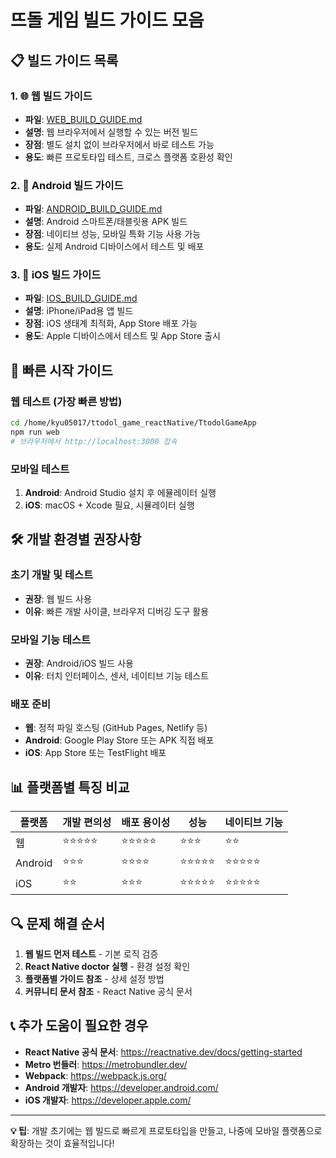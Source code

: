 # 뜨돌 게임 빌드 가이드 모음

## 📋 빌드 가이드 목록

### 1. 🌐 웹 빌드 가이드
- **파일**: [WEB_BUILD_GUIDE.md](./WEB_BUILD_GUIDE.md)
- **설명**: 웹 브라우저에서 실행할 수 있는 버전 빌드
- **장점**: 별도 설치 없이 브라우저에서 바로 테스트 가능
- **용도**: 빠른 프로토타입 테스트, 크로스 플랫폼 호환성 확인

### 2. 🤖 Android 빌드 가이드
- **파일**: [ANDROID_BUILD_GUIDE.md](./ANDROID_BUILD_GUIDE.md)
- **설명**: Android 스마트폰/태블릿용 APK 빌드
- **장점**: 네이티브 성능, 모바일 특화 기능 사용 가능
- **용도**: 실제 Android 디바이스에서 테스트 및 배포

### 3. 🍎 iOS 빌드 가이드
- **파일**: [IOS_BUILD_GUIDE.md](./IOS_BUILD_GUIDE.md)
- **설명**: iPhone/iPad용 앱 빌드
- **장점**: iOS 생태계 최적화, App Store 배포 가능
- **용도**: Apple 디바이스에서 테스트 및 App Store 출시

## 🚀 빠른 시작 가이드

### 웹 테스트 (가장 빠른 방법)
```bash
cd /home/kyu05017/ttodol_game_reactNative/TtodolGameApp
npm run web
# 브라우저에서 http://localhost:3000 접속
```

### 모바일 테스트
1. **Android**: Android Studio 설치 후 에뮬레이터 실행
2. **iOS**: macOS + Xcode 필요, 시뮬레이터 실행

## 🛠️ 개발 환경별 권장사항

### 초기 개발 및 테스트
- **권장**: 웹 빌드 사용
- **이유**: 빠른 개발 사이클, 브라우저 디버깅 도구 활용

### 모바일 기능 테스트
- **권장**: Android/iOS 빌드 사용
- **이유**: 터치 인터페이스, 센서, 네이티브 기능 테스트

### 배포 준비
- **웹**: 정적 파일 호스팅 (GitHub Pages, Netlify 등)
- **Android**: Google Play Store 또는 APK 직접 배포
- **iOS**: App Store 또는 TestFlight 배포

## 📊 플랫폼별 특징 비교

| 플랫폼 | 개발 편의성 | 배포 용이성 | 성능 | 네이티브 기능 |
|--------|-------------|-------------|------|---------------|
| 웹     | ⭐⭐⭐⭐⭐ | ⭐⭐⭐⭐⭐ | ⭐⭐⭐ | ⭐⭐ |
| Android| ⭐⭐⭐     | ⭐⭐⭐⭐   | ⭐⭐⭐⭐⭐ | ⭐⭐⭐⭐⭐ |
| iOS    | ⭐⭐       | ⭐⭐⭐     | ⭐⭐⭐⭐⭐ | ⭐⭐⭐⭐⭐ |

## 🔍 문제 해결 순서

1. **웹 빌드 먼저 테스트** - 기본 로직 검증
2. **React Native doctor 실행** - 환경 설정 확인
3. **플랫폼별 가이드 참조** - 상세 설정 방법
4. **커뮤니티 문서 참조** - React Native 공식 문서

## 📞 추가 도움이 필요한 경우

- **React Native 공식 문서**: https://reactnative.dev/docs/getting-started
- **Metro 번들러**: https://metrobundler.dev/
- **Webpack**: https://webpack.js.org/
- **Android 개발자**: https://developer.android.com/
- **iOS 개발자**: https://developer.apple.com/

---

**💡 팁**: 개발 초기에는 웹 빌드로 빠르게 프로토타입을 만들고, 나중에 모바일 플랫폼으로 확장하는 것이 효율적입니다!